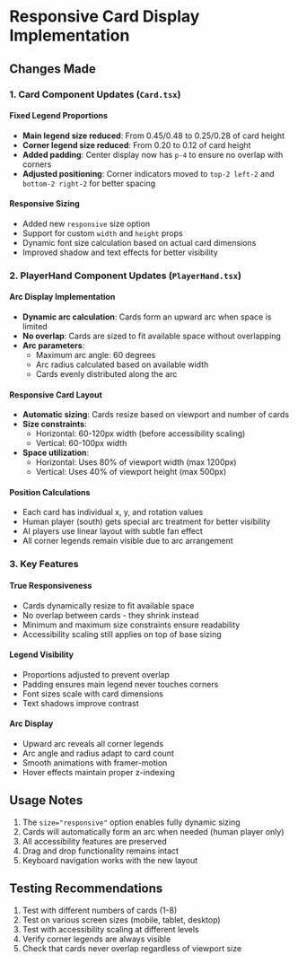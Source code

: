 # Responsive Card Display Implementation

## Changes Made

### 1. Card Component Updates (`Card.tsx`)

#### Fixed Legend Proportions
- **Main legend size reduced**: From 0.45/0.48 to 0.25/0.28 of card height
- **Corner legend size reduced**: From 0.20 to 0.12 of card height
- **Added padding**: Center display now has `p-4` to ensure no overlap with corners
- **Adjusted positioning**: Corner indicators moved to `top-2 left-2` and `bottom-2 right-2` for better spacing

#### Responsive Sizing
- Added new `responsive` size option
- Support for custom `width` and `height` props
- Dynamic font size calculation based on actual card dimensions
- Improved shadow and text effects for better visibility

### 2. PlayerHand Component Updates (`PlayerHand.tsx`)

#### Arc Display Implementation
- **Dynamic arc calculation**: Cards form an upward arc when space is limited
- **No overlap**: Cards are sized to fit available space without overlapping
- **Arc parameters**:
  - Maximum arc angle: 60 degrees
  - Arc radius calculated based on available width
  - Cards evenly distributed along the arc

#### Responsive Card Layout
- **Automatic sizing**: Cards resize based on viewport and number of cards
- **Size constraints**:
  - Horizontal: 60-120px width (before accessibility scaling)
  - Vertical: 60-100px width
- **Space utilization**:
  - Horizontal: Uses 80% of viewport width (max 1200px)
  - Vertical: Uses 40% of viewport height (max 500px)

#### Position Calculations
- Each card has individual x, y, and rotation values
- Human player (south) gets special arc treatment for better visibility
- AI players use linear layout with subtle fan effect
- All corner legends remain visible due to arc arrangement

### 3. Key Features

#### True Responsiveness
- Cards dynamically resize to fit available space
- No overlap between cards - they shrink instead
- Minimum and maximum size constraints ensure readability
- Accessibility scaling still applies on top of base sizing

#### Legend Visibility
- Proportions adjusted to prevent overlap
- Padding ensures main legend never touches corners
- Font sizes scale with card dimensions
- Text shadows improve contrast

#### Arc Display
- Upward arc reveals all corner legends
- Arc angle and radius adapt to card count
- Smooth animations with framer-motion
- Hover effects maintain proper z-indexing

## Usage Notes

1. The `size="responsive"` option enables fully dynamic sizing
2. Cards will automatically form an arc when needed (human player only)
3. All accessibility features are preserved
4. Drag and drop functionality remains intact
5. Keyboard navigation works with the new layout

## Testing Recommendations

1. Test with different numbers of cards (1-8)
2. Test on various screen sizes (mobile, tablet, desktop)
3. Test with accessibility scaling at different levels
4. Verify corner legends are always visible
5. Check that cards never overlap regardless of viewport size